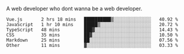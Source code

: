 A web developer who dont wanna be a web developer.

<!--START_SECTION:waka-->

```text
Vue.js       2 hrs 18 mins   ██████████▒░░░░░░░░░░░░░░   40.92 %
JavaScript   1 hr 10 mins    █████▒░░░░░░░░░░░░░░░░░░░   20.72 %
TypeScript   48 mins         ███▓░░░░░░░░░░░░░░░░░░░░░   14.43 %
CSS          35 mins         ██▓░░░░░░░░░░░░░░░░░░░░░░   10.50 %
Markdown     25 mins         ██░░░░░░░░░░░░░░░░░░░░░░░   07.56 %
Other        11 mins         ▓░░░░░░░░░░░░░░░░░░░░░░░░   03.33 %
```

<!--END_SECTION:waka-->
